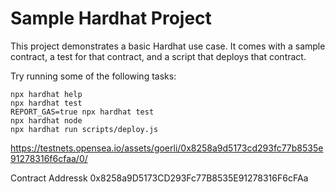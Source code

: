 # Sample Hardhat Project

This project demonstrates a basic Hardhat use case. It comes with a sample contract, a test for that contract, and a script that deploys that contract.

Try running some of the following tasks:

```shell
npx hardhat help
npx hardhat test
REPORT_GAS=true npx hardhat test
npx hardhat node
npx hardhat run scripts/deploy.js
```

https://testnets.opensea.io/assets/goerli/0x8258a9d5173cd293fc77b8535e91278316f6cfaa/0/

Contract Addressk 0x8258a9D5173CD293Fc77B8535E91278316F6cFAa